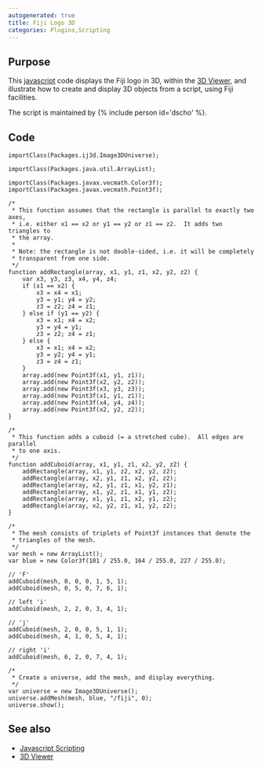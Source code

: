 ```yaml
---
autogenerated: true
title: Fiji Logo 3D
categories: Plugins,Scripting
---
```


## Purpose

This [javascript](/scripting/javascript) code displays the Fiji logo in 3D, within the [3D Viewer](/plugins/3d-viewer), and illustrate how to create and display 3D objects from a script, using Fiji facilities.

The script is maintained by {% include person id='dscho' %}.

## Code

    importClass(Packages.ij3d.Image3DUniverse);

    importClass(Packages.java.util.ArrayList);

    importClass(Packages.javax.vecmath.Color3f);
    importClass(Packages.javax.vecmath.Point3f);

    /*
     * This function assumes that the rectangle is parallel to exactly two axes,
     * i.e. either x1 == x2 or y1 == y2 or z1 == z2.  It adds two triangles to
     * the array.
     *
     * Note: the rectangle is not double-sided, i.e. it will be completely
     * transparent from one side.
     */
    function addRectangle(array, x1, y1, z1, x2, y2, z2) {
        var x3, y3, z3, x4, y4, z4;
        if (x1 == x2) {
            x3 = x4 = x1;
            y3 = y1; y4 = y2;
            z3 = z2; z4 = z1;
        } else if (y1 == y2) {
            x3 = x1; x4 = x2;
            y3 = y4 = y1;
            z3 = z2; z4 = z1;
        } else {
            x3 = x1; x4 = x2;
            y3 = y2; y4 = y1;
            z3 = z4 = z1;
        }
        array.add(new Point3f(x1, y1, z1));
        array.add(new Point3f(x2, y2, z2));
        array.add(new Point3f(x3, y3, z3));
        array.add(new Point3f(x1, y1, z1));
        array.add(new Point3f(x4, y4, z4));
        array.add(new Point3f(x2, y2, z2));
    }

    /*
     * This function adds a cuboid (= a stretched cube).  All edges are parallel
     * to one axis.
     */
    function addCuboid(array, x1, y1, z1, x2, y2, z2) {
        addRectangle(array, x1, y1, z2, x2, y2, z2);
        addRectangle(array, x2, y1, z1, x2, y2, z2);
        addRectangle(array, x2, y1, z1, x1, y2, z1);
        addRectangle(array, x1, y2, z1, x1, y1, z2);
        addRectangle(array, x1, y1, z1, x2, y1, z2);
        addRectangle(array, x2, y2, z1, x1, y2, z2);
    }

    /*
     * The mesh consists of triplets of Point3f instances that denote the
     * triangles of the mesh.
     */
    var mesh = new ArrayList();
    var blue = new Color3f(101 / 255.0, 164 / 255.0, 227 / 255.0);

    // 'F'
    addCuboid(mesh, 0, 0, 0, 1, 5, 1);
    addCuboid(mesh, 0, 5, 0, 7, 6, 1);

    // left 'i'
    addCuboid(mesh, 2, 2, 0, 3, 4, 1);

    // 'j'
    addCuboid(mesh, 2, 0, 0, 5, 1, 1);
    addCuboid(mesh, 4, 1, 0, 5, 4, 1);

    // right 'i'
    addCuboid(mesh, 6, 2, 0, 7, 4, 1);

    /*
     * Create a universe, add the mesh, and display everything.
     */
    var universe = new Image3DUniverse();
    universe.addMesh(mesh, blue, "/fiji", 0);
    universe.show();

## See also

-   [Javascript Scripting](/scripting/javascript)
-   [3D Viewer](/plugins/3d-viewer)

 

